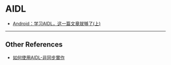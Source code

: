 AIDL
====

* [Android：学习AIDL，这一篇文章就够了(上)](http://www.open-open.com/lib/view/1469493649028)





-----------------------------

## Other References


* [如何使用AIDL-非同步實作](http://givemepass.blogspot.tw/2015/11/aidl_27.html)



